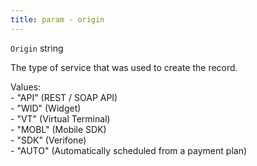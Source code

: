 ```yaml
---
title: param - origin
---
```


`Origin` string

The type of service that was used to create the record.

Values:\
\- "API" (REST / SOAP API)\
\- "WID" (Widget)\
\- "VT" (Virtual Terminal)\
\- "MOBL" (Mobile SDK)\
\- "SDK" (Verifone)\
\- "AUTO" (Automatically scheduled from a payment plan)
